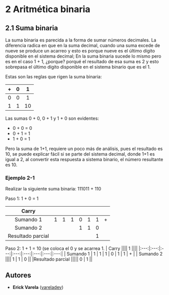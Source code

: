 # 2 Aritmética binaria

## 2.1 Suma binaria

La suma binaria es parecida a la forma de sumar números decimales. La diferencia radica en que en la suma decimal, cuando una suma excede de nueve se produce un acarreo y esto es porque nueve es el último dígito disponible en el sistema decimal; En la suma binaria sucede lo mismo pero es en el caso 1 + 1, ¿porque? porqué el resultado de esa suma es 2 y esto sobrepasa el último dígito disponible en el sistema binario que es el 1.

Estas son las reglas que rigen la suma binaria:

| + | 0 | 1 |
|:---:|:---:|:---:|
| 0 | 0 | 1 |
| 1 | 1 | 10|

Las sumas 0 + 0, 0 + 1 y 1 + 0 son evidentes:

- 0 + 0 = 0
- 0 + 1 = 1
- 1 + 0 = 1

Pero la suma de 1+1, requiere un poco más de análisis, pues el resultado es 10, se puede explicar fácil si se parte del sistema decimal, donde 1+1 es igual a 2, al convertir esta respuesta a sistema binario, el número resultante es 10.

### Ejemplo 2-1

Realizar la siguiente suma binaria: 111011 + 110

Paso 1: 1 + 0 = 1

| Carry ||||||||
|:---:|:---:|:---:|:---:|:---:|:---:|:---:|:---:|
| Sumando 1 | 1 | 1 | 1 | 0 | 1 | 1 | + |
| Sumando 2 |||| 1 | 1 | 0 ||
|Resultado parcial |||||| 1 ||

Paso 2: 1 + 1 = 10 (se coloca el 0 y se acarrea 1.
| Carry |||| 1 ||||
|:---:|:---:|:---:|:---:|:---:|:---:|:---:|:---:|
| Sumando 1 | 1 | 1 | 1 | 0 | 1 | 1 | + |
| Sumando 2 |||| 1 | 1 | 0 ||
|Resultado parcial ||||| 0 | 1 ||



## Autores

* **Erick Varela** ([vareladev](https://github.com/vareladev/))


